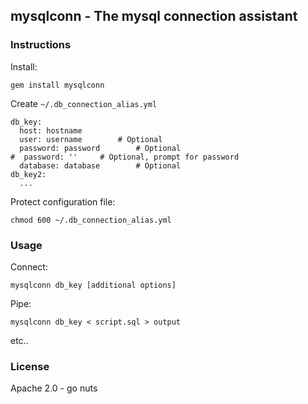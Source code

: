 mysqlconn - The mysql connection assistant
------------------------------------------

### Instructions

Install:

`gem install mysqlconn`

Create `~/.db_connection_alias.yml`

    db_key:
      host: hostname
      user: username		# Optional
      password: password		# Optional
    #  password: ''		# Optional, prompt for password
      database: database		# Optional
    db_key2:
      ...

Protect configuration file:

`chmod 600 ~/.db_connection_alias.yml`

### Usage

Connect:

`mysqlconn db_key [additional options]`

Pipe:

`mysqlconn db_key < script.sql > output`

etc..

### License

Apache 2.0 - go nuts

